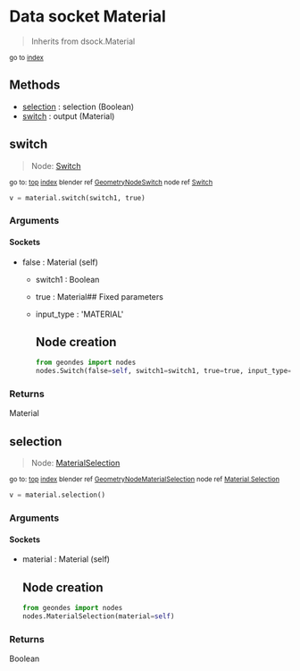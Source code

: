 
# Data socket Material

> Inherits from dsock.Material
  
<sub>go to [index](/docs/index.md)</sub>



## Methods

- [selection](#selection) : selection (Boolean)
- [switch](#switch) : output (Material)

## switch

> Node: [Switch](/docs/nodes/Switch.md)
  
<sub>go to: [top](#data-socket-material) [index](/docs/index.md)
blender ref [GeometryNodeSwitch](https://docs.blender.org/api/current/bpy.types.GeometryNodeSwitch.html)
node ref [Switch](https://docs.blender.org/manual/en/latest/modeling/geometry_nodes/utilities/switch.html) </sub>
```python
v = material.switch(switch1, true)
```

### Arguments


#### Sockets

- false : Material (self)
  - switch1 : Boolean
  - true : Material## Fixed parameters
  - input_type : 'MATERIAL'
    
    Node creation
    -------------
    ```python
    from geondes import nodes
    nodes.Switch(false=self, switch1=switch1, true=true, input_type='MATERIAL')
    ```

### Returns

Material


## selection

> Node: [MaterialSelection](/docs/nodes/MaterialSelection.md)
  
<sub>go to: [top](#data-socket-material) [index](/docs/index.md)
blender ref [GeometryNodeMaterialSelection](https://docs.blender.org/api/current/bpy.types.GeometryNodeMaterialSelection.html)
node ref [Material Selection](https://docs.blender.org/manual/en/latest/modeling/geometry_nodes/material/material_selection.html) </sub>
```python
v = material.selection()
```

### Arguments


#### Sockets

- material : Material (self)
  
  Node creation
  -------------
  ```python
  from geondes import nodes
  nodes.MaterialSelection(material=self)
  ```

### Returns

Boolean

